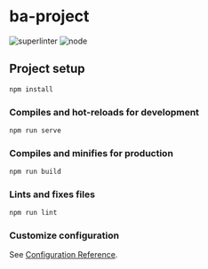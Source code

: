 # ba-project

![superlinter](https://github.com/leandergebhardti8/ba-2021/actions/workflows/superlinter.yml/badge.svg)
![node](https://github.com/leandergebhardti8/ba-2021/actions/workflows/superlinter.yml/node.svg)


## Project setup
```bash
npm install
```

### Compiles and hot-reloads for development
```bash
npm run serve
```

### Compiles and minifies for production
```bash
npm run build
```

### Lints and fixes files
```bash
npm run lint
```

### Customize configuration
See [Configuration Reference](https://cli.vuejs.org/config/).
